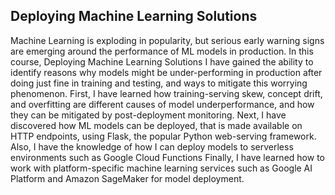 ## Deploying Machine Learning Solutions
Machine Learning is exploding in popularity, but serious early warning signs are emerging around the performance of ML models in production.
In this course, Deploying Machine Learning Solutions I have gained the ability to identify reasons why models might be under-performing in production after doing just fine in training and testing, and ways to mitigate this worrying phenomenon.
First, I have learned how training-serving skew, concept drift, and overfitting are different causes of model underperformance, and how they can be mitigated by post-deployment monitoring.
Next, I have discovered how ML models can be deployed, that is made available on HTTP endpoints, using Flask, the popular Python web-serving framework. Also, I have the knowledge of how I can deploy models to serverless environments such as Google Cloud Functions
Finally, I have learned how to work with platform-specific machine learning services such as Google AI Platform and Amazon SageMaker for model deployment.

